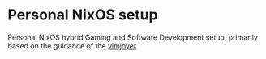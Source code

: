 # Personal NixOS setup
Personal NixOS hybrid Gaming and Software Development setup, primarily based on the guidance of the [vimjoyer](https://www.youtube.com/@vimjoyer)

